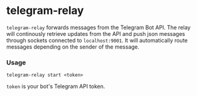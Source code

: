 # telegram-relay

`telegram-relay` forwards messages from the Telegram Bot API.
The relay will continously retrieve updates from the API and push json messages through sockets connected to
`localhost:9001`. It will automatically route messages depending on the sender of the message.

### Usage

`telegram-relay start <token>`

`token` is your bot's Telegram API token.
